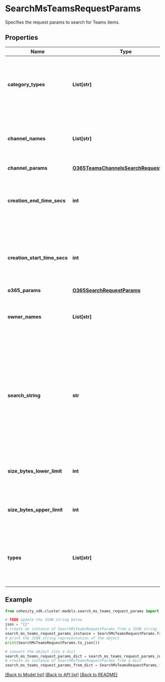 # SearchMsTeamsRequestParams

Specifies the request params to search for Teams items.

## Properties

Name | Type | Description | Notes
------------ | ------------- | ------------- | -------------
**category_types** | **List[str]** | Specifies a list of teams files types. Only items within the given types will be returned. | [optional] 
**channel_names** | **List[str]** | Specifies the list of channel names to filter while doing search for files. | [optional] 
**channel_params** | [**O365TeamsChannelsSearchRequestParams**](O365TeamsChannelsSearchRequestParams.md) |  | [optional] 
**creation_end_time_secs** | **int** | Specifies the end time in Unix timestamp epoch in seconds when the item is created. | [optional] 
**creation_start_time_secs** | **int** | Specifies the start time in Unix timestamp epoch in seconds when the item is created. | [optional] 
**o365_params** | [**O365SearchRequestParams**](O365SearchRequestParams.md) |  | [optional] 
**owner_names** | **List[str]** | Specifies the list of owner email ids to filter on owner of the item. | [optional] 
**search_string** | **str** | Specifies the search string to filter the items. User can specify a wildcard character &#39;*&#39; as a suffix to a string where all item names are matched with the prefix string. | [optional] 
**size_bytes_lower_limit** | **int** | Specifies the minimum size of the item in bytes. | [optional] 
**size_bytes_upper_limit** | **int** | Specifies the maximum size of the item in bytes. | [optional] 
**types** | **List[str]** | Specifies a list of Teams item types. Only items within the given types will be returned. | [optional] 

## Example

```python
from cohesity_sdk.cluster.models.search_ms_teams_request_params import SearchMsTeamsRequestParams

# TODO update the JSON string below
json = "{}"
# create an instance of SearchMsTeamsRequestParams from a JSON string
search_ms_teams_request_params_instance = SearchMsTeamsRequestParams.from_json(json)
# print the JSON string representation of the object
print(SearchMsTeamsRequestParams.to_json())

# convert the object into a dict
search_ms_teams_request_params_dict = search_ms_teams_request_params_instance.to_dict()
# create an instance of SearchMsTeamsRequestParams from a dict
search_ms_teams_request_params_from_dict = SearchMsTeamsRequestParams.from_dict(search_ms_teams_request_params_dict)
```
[[Back to Model list]](../README.md#documentation-for-models) [[Back to API list]](../README.md#documentation-for-api-endpoints) [[Back to README]](../README.md)


